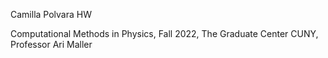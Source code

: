 Camilla Polvara HW

Computational Methods in Physics,
Fall 2022, 
The Graduate Center CUNY,
Professor Ari Maller
